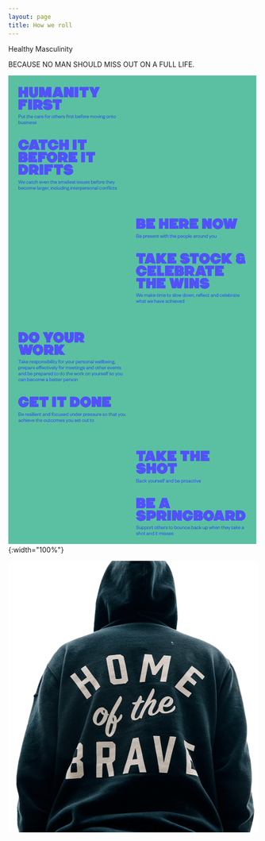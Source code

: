 ```yaml
---
layout: page
title: How we roll
---
```


Healthy Masculinity


BECAUSE NO MAN SHOULD MISS OUT ON A FULL LIFE.

<!-- ![My Image](/path/to/image.png){:height="700px" width="400px"} -->
![HowWeRoll](/assets/HowWeRoll.jpg){:width="100%"}    

![](/assets/Home-of-The-Brave-Crop-Edited.png)
